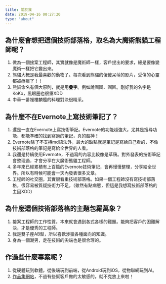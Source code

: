 ```yaml
---
title: 關於我
date: 2019-04-16 00:27:20
type: "about"
---
```


## 為什麼會想把這個技術部落格，取名為**大魔術熊貓工程師**呢？

1. 做為一個接案工程師，其實就像是魔術師一樣，客戶提出的要求，總是要像變魔術一樣把它變出來。
2. 熊貓大概是我最喜歡的動物了。每次看到熊貓的傻傻呆萌的影片，受傷的心靈都被療瘉了！！
3. 熊貓命名有個大原則，就是用**疊字**。例如說團團、圓圓。剛好我的名字是KoKo，黑眼圈也很重XDD
4. 中華一番裡樓麟艦的料理對決很精采。


## 為什麼不在Evernote上寫技術筆記了？

1. 還是一直在Evernote上寫技術筆記。Evernote的功能超強大，尤其是搜尋功能，都能準確的找到寫過的筆記，真的超神！
2. Evernote除了不支持md語法外，最大的缺點就是筆記是寫給自己看的，不像技術部落格的筆記是寫給全世界的人看。
3. 我還是持續使用Evernote，不過寫的內容比較像是草稿。對外發表的技術筆記會整理過，才會分享在大魔術熊貓工程師。
4. 多年來已經累積有上百篇的Evernote技術筆記，會再慢慢整理，分享給全世界。所以有時候可能會一天內發表很多文章。
5. 工程師的社交圈，其實很看重技術部落格。如果一個工程師沒有寫技術部落格，很容易被質疑技術力不足。（雖然有點病態，但這是我想寫技術部落格的主因XDD）


## 為什麼這個技術部落格的主題包羅萬象？

1. 接案工程師的工作性質，本來就會遇到各式各樣的難題。能夠把客戶的困難解決，才是優秀的工程師。
2. 我是雙子座AB型，所以喜歡涉獵各種面向的知識。
3. 身為一個潮男，走在技術的尖端也是很合理的。


## 作過些什麼專案呢？

1. 從硬體玩到軟體，從後端玩到前端，從Android玩到iOS，從物聯網玩到AI。
2. [作品集網站](https://kokomexcelsa.github.io/kokoweb/)，不過有些幫客戶做的太敏感的，就不克放上來啦！


 

